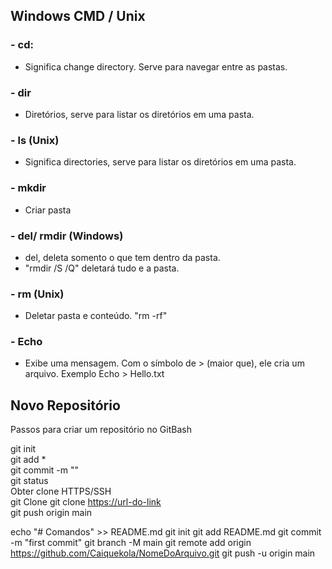 ## Windows CMD / Unix 

### - cd:   
* Significa change directory. Serve para navegar entre as pastas.

### - dir  
* Diretórios, serve para listar os diretórios em uma pasta.
### - ls (Unix)
* Significa directories, serve para listar os diretórios em uma pasta.

### - mkdir  
* Criar pasta

### - del/ rmdir (Windows)
* del, deleta somento o que tem dentro da pasta.   
* "rmdir /S /Q" deletará tudo e a pasta.
### - rm (Unix)
* Deletar pasta e conteúdo. "rm -rf"
### - Echo
* Exibe uma mensagem. Com o símbolo de > (maior que), ele cria um arquivo. Exemplo Echo > Hello.txt  

## Novo Repositório

Passos para criar um repositório no GitBash

git init   
git add *  
git commit -m ""  
git status    
Obter clone HTTPS/SSH  
git Clone git clone <https://url-do-link>  
git push origin main

echo "# Comandos" >> README.md
git init
git add README.md
git commit -m "first commit"
git branch -M main
git remote add origin https://github.com/Caiquekola/NomeDoArquivo.git
git push -u origin main


